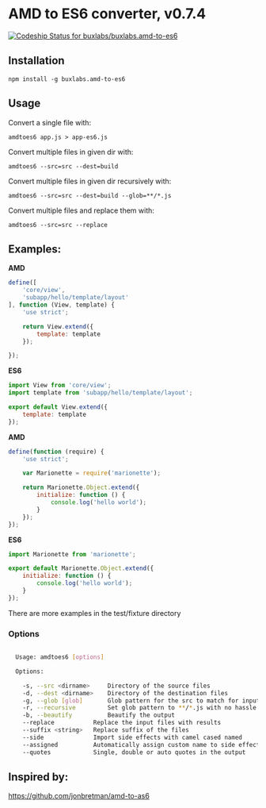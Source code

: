 # AMD to ES6 converter, v0.7.4

[ ![Codeship Status for buxlabs/buxlabs.amd-to-es6](https://app.codeship.com/projects/f6299130-6721-0134-f3f9-02d00f1d3243/status?branch=master)](https://app.codeship.com/projects/176125)

## Installation

`npm install -g buxlabs.amd-to-es6`

## Usage

Convert a single file with:

`amdtoes6 app.js > app-es6.js`

Convert multiple files in given dir with:

`amdtoes6 --src=src --dest=build`

Convert multiple files in given dir recursively with:

`amdtoes6 --src=src --dest=build --glob=**/*.js`

Convert multiple files and replace them with:

`amdtoes6 --src=src --replace`

## Examples:

**AMD**

```javascript
define([
    'core/view',
    'subapp/hello/template/layout'
], function (View, template) {
    'use strict';

    return View.extend({
        template: template
    });

});
```

**ES6**

```javascript
import View from 'core/view';
import template from 'subapp/hello/template/layout';

export default View.extend({
    template: template
});
```

**AMD**

```javascript
define(function (require) {
    'use strict';

    var Marionette = require('marionette');

    return Marionette.Object.extend({
        initialize: function () {
            console.log('hello world');
        }
    });
});
```

**ES6**

```javascript
import Marionette from 'marionette';

export default Marionette.Object.extend({
    initialize: function () {
        console.log('hello world');
    }
});
```

There are more examples in the test/fixture directory

### Options
```sh

  Usage: amdtoes6 [options]

  Options:

    -s, --src <dirname>     Directory of the source files
    -d, --dest <dirname>    Directory of the destination files
    -g, --glob [glob]       Glob pattern for the src to match for input files
    -r, --recursive         Set glob pattern to **/*.js with no hassle
    -b, --beautify          Beautify the output
    --replace           Replace the input files with results
    --suffix <string>   Replace suffix of the files
    --side              Import side effects with camel cased named
    --assigned          Automatically assign custom name to side effects
    --quotes            Single, double or auto quotes in the output

```

## Inspired by:

https://github.com/jonbretman/amd-to-as6
